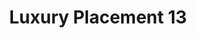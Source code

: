 ---
title: "Luxury Placement 13"
url: /buchholz-in-der-nordheide/luxury-placement-13/
shop: Modehaus
---